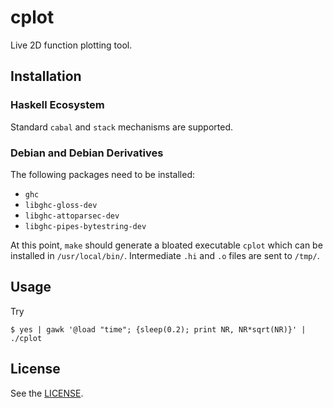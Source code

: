 # cplot

Live 2D function plotting tool.

## Installation

### Haskell Ecosystem

Standard `cabal` and `stack` mechanisms are supported.

### Debian and Debian Derivatives

The following packages need to be installed:

* `ghc`
* `libghc-gloss-dev`
* `libghc-attoparsec-dev`
* `libghc-pipes-bytestring-dev`

At this point, `make` should generate a bloated executable `cplot` which can be
installed in `/usr/local/bin/`. Intermediate `.hi` and `.o` files are sent to
`/tmp/`.

## Usage

Try
````shell
$ yes | gawk '@load "time"; {sleep(0.2); print NR, NR*sqrt(NR)}' | ./cplot
````

## License

See the [LICENSE](https://github.com/SilverSylvester/cplot/blob/master/LICENSE).
